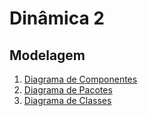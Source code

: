 # Dinâmica 2

## Modelagem

1. [Diagrama de Componentes](../04-modelagem/diagrama-componentes.md)
2. [Diagrama de Pacotes](../04-modelagem/diagrama-pacotes.md)
3. [Diagrama de Classes](../04-modelagem/diagrama-classes.md)
